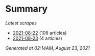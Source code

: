 # Summary
*Latest scrapes*
* [2021-08-22](https://github.com/nuuuwan/news_lk/blob/data/news_lk.2021-08-22.json) (108 articles)
* [2021-08-23](https://github.com/nuuuwan/news_lk/blob/data/news_lk.2021-08-23.json) (4 articles)

*Generated at 02:14AM, August 23, 2021*